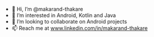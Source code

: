 - 👋 Hi, I’m @makarand-thakare
- 👀 I’m interested in Android, Kotlin and Java
- 💞️ I’m looking to collaborate on Android projects
- 📫 Reach me at www.linkedin.com/in/makarand-thakare

<!---
makarand-thakare/makarand-thakare is a ✨ special ✨ repository because its `README.md` (this file) appears on your GitHub profile.
You can click the Preview link to take a look at your changes.
--->
